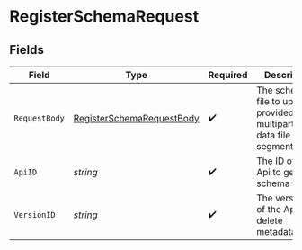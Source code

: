 # RegisterSchemaRequest


## Fields

| Field                                                                             | Type                                                                              | Required                                                                          | Description                                                                       |
| --------------------------------------------------------------------------------- | --------------------------------------------------------------------------------- | --------------------------------------------------------------------------------- | --------------------------------------------------------------------------------- |
| `RequestBody`                                                                     | [RegisterSchemaRequestBody](../../Models/Operations/RegisterSchemaRequestBody.md) | :heavy_check_mark:                                                                | The schema file to upload provided as a multipart/form-data file segment.         |
| `ApiID`                                                                           | *string*                                                                          | :heavy_check_mark:                                                                | The ID of the Api to get the schema for.                                          |
| `VersionID`                                                                       | *string*                                                                          | :heavy_check_mark:                                                                | The version ID of the Api to delete metadata for.                                 |